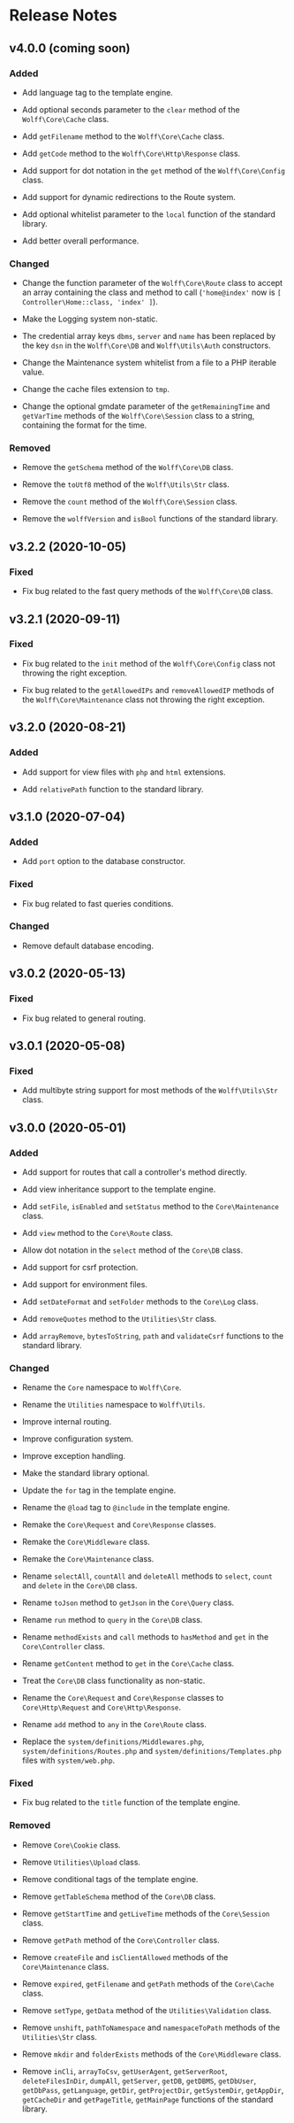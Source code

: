 # Release Notes

## v4.0.0 (coming soon)

### Added

- Add language tag to the template engine.

- Add optional seconds parameter to the `clear` method of the `Wolff\Core\Cache` class.

- Add `getFilename` method to the `Wolff\Core\Cache` class.

- Add `getCode` method to the `Wolff\Core\Http\Response` class.

- Add support for dot notation in the `get` method of the `Wolff\Core\Config` class.

- Add support for dynamic redirections to the Route system.

- Add optional whitelist parameter to the `local` function of the standard library.

- Add better overall performance.

### Changed

- Change the function parameter of the `Wolff\Core\Route` class to accept an array containing the class and method to call (`'home@index'` now is `[ Controller\Home::class, 'index' ]`).

- Make the Logging system non-static.

- The credential array keys `dbms`, `server` and `name` has been replaced by the key `dsn` in the `Wolff\Core\DB` and `Wolff\Utils\Auth` constructors.

- Change the Maintenance system whitelist from a file to a PHP iterable value.

- Change the cache files extension to `tmp`.

- Change the optional gmdate parameter of the `getRemainingTime` and `getVarTime` methods of the `Wolff\Core\Session` class to a string, containing the format for the time.

### Removed

- Remove the `getSchema` method of the `Wolff\Core\DB` class.

- Remove the `toUtf8` method of the `Wolff\Utils\Str` class.

- Remove the `count` method of the `Wolff\Core\Session` class.

- Remove the `wolffVersion` and `isBool` functions of the standard library.

## v3.2.2 (2020-10-05)

### Fixed

- Fix bug related to the fast query methods of the `Wolff\Core\DB` class.

## v3.2.1 (2020-09-11)

### Fixed

- Fix bug related to the `init` method of the `Wolff\Core\Config` class not throwing the right exception.

- Fix bug related to the `getAllowedIPs` and `removeAllowedIP` methods of the `Wolff\Core\Maintenance` class not throwing the right exception.

## v3.2.0 (2020-08-21)

### Added

- Add support for view files with `php` and `html` extensions.

- Add `relativePath` function to the standard library.

## v3.1.0 (2020-07-04)

### Added 

- Add `port` option to the database constructor.

### Fixed 

- Fix bug related to fast queries conditions.

### Changed

- Remove default database encoding.

## v3.0.2 (2020-05-13)

### Fixed

- Fix bug related to general routing.

## v3.0.1 (2020-05-08)

### Fixed

- Add multibyte string support for most methods of the `Wolff\Utils\Str` class. 

## v3.0.0 (2020-05-01)

### Added

- Add support for routes that call a controller's method directly.

- Add view inheritance support to the template engine.

- Add `setFile`, `isEnabled` and `setStatus` method to the `Core\Maintenance` class.

- Add `view` method to the `Core\Route` class.

- Allow dot notation in the `select` method of the `Core\DB` class.

- Add support for csrf protection.

- Add support for environment files.

- Add `setDateFormat` and `setFolder` methods to the `Core\Log` class.

- Add `removeQuotes` method to the `Utilities\Str` class.

- Add `arrayRemove`, `bytesToString`, `path` and `validateCsrf` functions to the standard library.

### Changed

- Rename the `Core` namespace to `Wolff\Core`.

- Rename the `Utilities` namespace to `Wolff\Utils`.

- Improve internal routing.

- Improve configuration system.

- Improve exception handling.

- Make the standard library optional.

- Update the `for` tag in the template engine.

- Rename the `@load` tag to `@include` in the template engine.

- Remake the `Core\Request` and `Core\Response` classes.

- Remake the `Core\Middleware` class.

- Remake the `Core\Maintenance` class.

- Rename `selectAll`, `countAll` and `deleteAll` methods to `select`, `count` and `delete` in the `Core\DB` class.

- Rename `toJson` method to `getJson` in the `Core\Query` class.

- Rename `run` method to `query` in the `Core\DB` class.

- Rename `methodExists` and `call` methods to `hasMethod` and `get` in the `Core\Controller` class.

- Rename `getContent` method to `get` in the `Core\Cache` class.

- Treat the `Core\DB` class functionality as non-static.

- Rename the `Core\Request` and `Core\Response` classes to `Core\Http\Request` and `Core\Http\Response`.

- Rename `add` method to `any` in the `Core\Route` class.

- Replace the `system/definitions/Middlewares.php`, `system/definitions/Routes.php` and `system/definitions/Templates.php` files with `system/web.php`.

### Fixed

- Fix bug related to the `title` function of the template engine. 

### Removed

- Remove `Core\Cookie` class.

- Remove `Utilities\Upload` class.

- Remove conditional tags of the template engine.

- Remove `getTableSchema` method of the `Core\DB` class.

- Remove `getStartTime` and `getLiveTime` methods of the `Core\Session` class.

- Remove `getPath` method of the `Core\Controller` class.

- Remove `createFile` and `isClientAllowed` methods of the `Core\Maintenance` class.

- Remove `expired`, `getFilename` and `getPath` methods of the `Core\Cache` class.

- Remove `setType`, `getData` method of the `Utilities\Validation` class.

- Remove `unshift`, `pathToNamespace` and `namespaceToPath` methods of the `Utilities\Str` class.

- Remove `mkdir` and `folderExists` methods of the `Core\Middleware` class.

- Remove `inCli`, `arrayToCsv`, `getUserAgent`, `getServerRoot`, `deleteFilesInDir`, `dumpAll`, `getServer`, `getDB`, `getDBMS`, `getDbUser`, `getDbPass`, `getLanguage`, `getDir`, `getProjectDir`, `getSystemDir`, `getAppDir`, `getCacheDir` and `getPageTitle`, `getMainPage` functions of the standard library.
